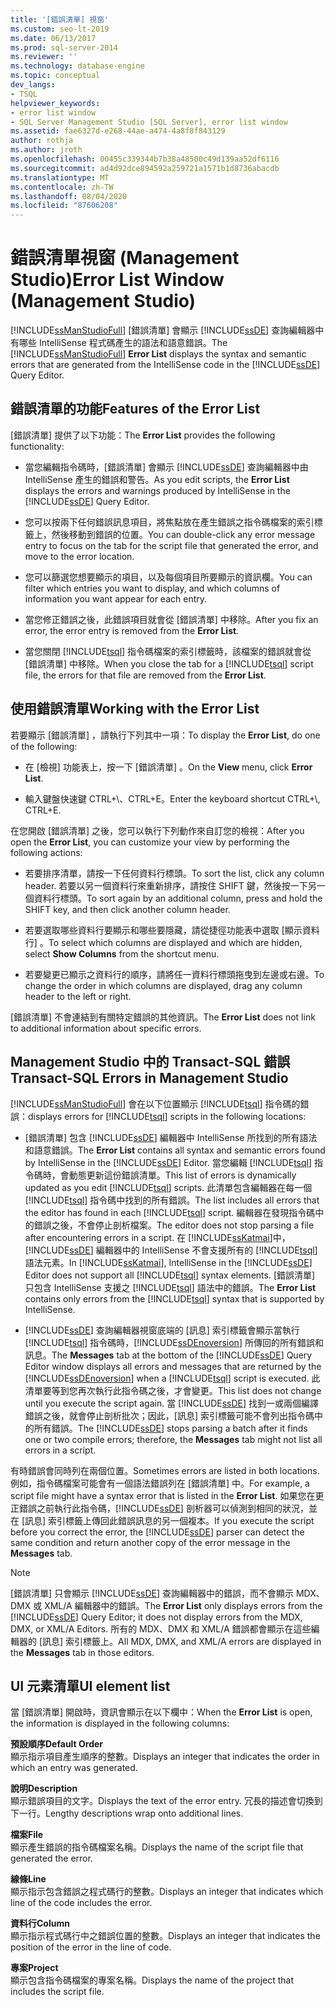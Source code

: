 ```yaml
---
title: '[錯誤清單] 視窗'
ms.custom: seo-lt-2019
ms.date: 06/13/2017
ms.prod: sql-server-2014
ms.reviewer: ''
ms.technology: database-engine
ms.topic: conceptual
dev_langs:
- TSQL
helpviewer_keywords:
- error list window
- SQL Server Management Studio [SQL Server], error list window
ms.assetid: fae6327d-e268-44ae-a474-4a8f8f843129
author: rothja
ms.author: jroth
ms.openlocfilehash: 00455c339344b7b38a48500c49d139aa52df6116
ms.sourcegitcommit: ad4d92dce894592a259721a1571b1d8736abacdb
ms.translationtype: MT
ms.contentlocale: zh-TW
ms.lasthandoff: 08/04/2020
ms.locfileid: "87606208"
---
```

# <a name="error-list-window-management-studio"></a><span data-ttu-id="cf9b0-102">錯誤清單視窗 (Management Studio)</span><span class="sxs-lookup"><span data-stu-id="cf9b0-102">Error List Window (Management Studio)</span></span>
  <span data-ttu-id="cf9b0-103">[!INCLUDE[ssManStudioFull](../../includes/ssmanstudiofull-md.md)] [錯誤清單]  會顯示 [!INCLUDE[ssDE](../../includes/ssde-md.md)] 查詢編輯器中有哪些 IntelliSense 程式碼產生的語法和語意錯誤。</span><span class="sxs-lookup"><span data-stu-id="cf9b0-103">The [!INCLUDE[ssManStudioFull](../../includes/ssmanstudiofull-md.md)] **Error List** displays the syntax and semantic errors that are generated from the IntelliSense code in the [!INCLUDE[ssDE](../../includes/ssde-md.md)] Query Editor.</span></span>  
  
## <a name="features-of-the-error-list"></a><span data-ttu-id="cf9b0-104">錯誤清單的功能</span><span class="sxs-lookup"><span data-stu-id="cf9b0-104">Features of the Error List</span></span>  
 <span data-ttu-id="cf9b0-105">[錯誤清單]  提供了以下功能：</span><span class="sxs-lookup"><span data-stu-id="cf9b0-105">The **Error List** provides the following functionality:</span></span>  
  
-   <span data-ttu-id="cf9b0-106">當您編輯指令碼時，[錯誤清單]  會顯示 [!INCLUDE[ssDE](../../includes/ssde-md.md)] 查詢編輯器中由 IntelliSense 產生的錯誤和警告。</span><span class="sxs-lookup"><span data-stu-id="cf9b0-106">As you edit scripts, the **Error List** displays the errors and warnings produced by IntelliSense in the [!INCLUDE[ssDE](../../includes/ssde-md.md)] Query Editor.</span></span>  
  
-   <span data-ttu-id="cf9b0-107">您可以按兩下任何錯誤訊息項目，將焦點放在產生錯誤之指令碼檔案的索引標籤上，然後移動到錯誤的位置。</span><span class="sxs-lookup"><span data-stu-id="cf9b0-107">You can double-click any error message entry to focus on the tab for the script file that generated the error, and move to the error location.</span></span>  
  
-   <span data-ttu-id="cf9b0-108">您可以篩選您想要顯示的項目，以及每個項目所要顯示的資訊欄。</span><span class="sxs-lookup"><span data-stu-id="cf9b0-108">You can filter which entries you want to display, and which columns of information you want appear for each entry.</span></span>  
  
-   <span data-ttu-id="cf9b0-109">當您修正錯誤之後，此錯誤項目就會從 [錯誤清單]  中移除。</span><span class="sxs-lookup"><span data-stu-id="cf9b0-109">After you fix an error, the error entry is removed from the **Error List**.</span></span>  
  
-   <span data-ttu-id="cf9b0-110">當您關閉 [!INCLUDE[tsql](../../includes/tsql-md.md)] 指令碼檔案的索引標籤時，該檔案的錯誤就會從 [錯誤清單]  中移除。</span><span class="sxs-lookup"><span data-stu-id="cf9b0-110">When you close the tab for a [!INCLUDE[tsql](../../includes/tsql-md.md)] script file, the errors for that file are removed from the **Error List**.</span></span>  
  
## <a name="working-with-the-error-list"></a><span data-ttu-id="cf9b0-111">使用錯誤清單</span><span class="sxs-lookup"><span data-stu-id="cf9b0-111">Working with the Error List</span></span>  
 <span data-ttu-id="cf9b0-112">若要顯示 [錯誤清單]  ，請執行下列其中一項：</span><span class="sxs-lookup"><span data-stu-id="cf9b0-112">To display the **Error List**, do one of the following:</span></span>  
  
-   <span data-ttu-id="cf9b0-113">在 [檢視]  功能表上，按一下 [錯誤清單]  。</span><span class="sxs-lookup"><span data-stu-id="cf9b0-113">On the **View** menu, click **Error List**.</span></span>  
  
-   <span data-ttu-id="cf9b0-114">輸入鍵盤快速鍵 CTRL+\\、CTRL+E。</span><span class="sxs-lookup"><span data-stu-id="cf9b0-114">Enter the keyboard shortcut CTRL+\\, CTRL+E.</span></span>  
  
 <span data-ttu-id="cf9b0-115">在您開啟 [錯誤清單]  之後，您可以執行下列動作來自訂您的檢視：</span><span class="sxs-lookup"><span data-stu-id="cf9b0-115">After you open the **Error List**, you can customize your view by performing the following actions:</span></span>  
  
-   <span data-ttu-id="cf9b0-116">若要排序清單，請按一下任何資料行標頭。</span><span class="sxs-lookup"><span data-stu-id="cf9b0-116">To sort the list, click any column header.</span></span> <span data-ttu-id="cf9b0-117">若要以另一個資料行來重新排序，請按住 SHIFT 鍵，然後按一下另一個資料行標頭。</span><span class="sxs-lookup"><span data-stu-id="cf9b0-117">To sort again by an additional column, press and hold the SHIFT key, and then click another column header.</span></span>  
  
-   <span data-ttu-id="cf9b0-118">若要選取哪些資料行要顯示和哪些要隱藏，請從捷徑功能表中選取 [顯示資料行]  。</span><span class="sxs-lookup"><span data-stu-id="cf9b0-118">To select which columns are displayed and which are hidden, select **Show Columns** from the shortcut menu.</span></span>  
  
-   <span data-ttu-id="cf9b0-119">若要變更已顯示之資料行的順序，請將任一資料行標頭拖曳到左邊或右邊。</span><span class="sxs-lookup"><span data-stu-id="cf9b0-119">To change the order in which columns are displayed, drag any column header to the left or right.</span></span>  
  
 <span data-ttu-id="cf9b0-120">[錯誤清單]  不會連結到有關特定錯誤的其他資訊。</span><span class="sxs-lookup"><span data-stu-id="cf9b0-120">The **Error List** does not link to additional information about specific errors.</span></span>  
  
## <a name="transact-sql-errors-in-management-studio"></a><span data-ttu-id="cf9b0-121">Management Studio 中的 Transact-SQL 錯誤</span><span class="sxs-lookup"><span data-stu-id="cf9b0-121">Transact-SQL Errors in Management Studio</span></span>  
 [!INCLUDE[ssManStudioFull](../../includes/ssmanstudiofull-md.md)] <span data-ttu-id="cf9b0-122">會在以下位置顯示 [!INCLUDE[tsql](../../includes/tsql-md.md)] 指令碼的錯誤：</span><span class="sxs-lookup"><span data-stu-id="cf9b0-122">displays errors for [!INCLUDE[tsql](../../includes/tsql-md.md)] scripts in the following locations:</span></span>  
  
-   <span data-ttu-id="cf9b0-123">[錯誤清單]  包含 [!INCLUDE[ssDE](../../includes/ssde-md.md)] 編輯器中 IntelliSense 所找到的所有語法和語意錯誤。</span><span class="sxs-lookup"><span data-stu-id="cf9b0-123">The **Error List** contains all syntax and semantic errors found by IntelliSense in the [!INCLUDE[ssDE](../../includes/ssde-md.md)] Editor.</span></span> <span data-ttu-id="cf9b0-124">當您編輯 [!INCLUDE[tsql](../../includes/tsql-md.md)] 指令碼時，會動態更新這份錯誤清單。</span><span class="sxs-lookup"><span data-stu-id="cf9b0-124">This list of errors is dynamically updated as you edit [!INCLUDE[tsql](../../includes/tsql-md.md)] scripts.</span></span> <span data-ttu-id="cf9b0-125">此清單包含編輯器在每一個 [!INCLUDE[tsql](../../includes/tsql-md.md)] 指令碼中找到的所有錯誤。</span><span class="sxs-lookup"><span data-stu-id="cf9b0-125">The list includes all errors that the editor has found in each [!INCLUDE[tsql](../../includes/tsql-md.md)] script.</span></span> <span data-ttu-id="cf9b0-126">編輯器在發現指令碼中的錯誤之後，不會停止剖析檔案。</span><span class="sxs-lookup"><span data-stu-id="cf9b0-126">The editor does not stop parsing a file after encountering errors in a script.</span></span> <span data-ttu-id="cf9b0-127">在 [!INCLUDE[ssKatmai](../../includes/sskatmai-md.md)]中， [!INCLUDE[ssDE](../../includes/ssde-md.md)] 編輯器中的 IntelliSense 不會支援所有的 [!INCLUDE[tsql](../../includes/tsql-md.md)] 語法元素。</span><span class="sxs-lookup"><span data-stu-id="cf9b0-127">In [!INCLUDE[ssKatmai](../../includes/sskatmai-md.md)], IntelliSense in the [!INCLUDE[ssDE](../../includes/ssde-md.md)] Editor does not support all [!INCLUDE[tsql](../../includes/tsql-md.md)] syntax elements.</span></span> <span data-ttu-id="cf9b0-128">[錯誤清單]  只包含 IntelliSense 支援之 [!INCLUDE[tsql](../../includes/tsql-md.md)] 語法中的錯誤。</span><span class="sxs-lookup"><span data-stu-id="cf9b0-128">The **Error List** contains only errors from the [!INCLUDE[tsql](../../includes/tsql-md.md)] syntax that is supported by IntelliSense.</span></span>  
  
-   <span data-ttu-id="cf9b0-129">[!INCLUDE[ssDE](../../includes/ssde-md.md)] 查詢編輯器視窗底端的 [訊息] 索引標籤會顯示當執行 [!INCLUDE[tsql](../../includes/tsql-md.md)] 指令碼時，[!INCLUDE[ssDEnoversion](../../includes/ssdenoversion-md.md)] 所傳回的所有錯誤和訊息。</span><span class="sxs-lookup"><span data-stu-id="cf9b0-129">The **Messages** tab at the bottom of the [!INCLUDE[ssDE](../../includes/ssde-md.md)] Query Editor window displays all errors and messages that are returned by the [!INCLUDE[ssDEnoversion](../../includes/ssdenoversion-md.md)] when a [!INCLUDE[tsql](../../includes/tsql-md.md)] script is executed.</span></span> <span data-ttu-id="cf9b0-130">此清單要等到您再次執行此指令碼之後，才會變更。</span><span class="sxs-lookup"><span data-stu-id="cf9b0-130">This list does not change until you execute the script again.</span></span> <span data-ttu-id="cf9b0-131">當 [!INCLUDE[ssDE](../../includes/ssde-md.md)] 找到一或兩個編譯錯誤之後，就會停止剖析批次；因此，[訊息]  索引標籤可能不會列出指令碼中的所有錯誤。</span><span class="sxs-lookup"><span data-stu-id="cf9b0-131">The [!INCLUDE[ssDE](../../includes/ssde-md.md)] stops parsing a batch after it finds one or two compile errors; therefore, the **Messages** tab might not list all errors in a script.</span></span>  
  
 <span data-ttu-id="cf9b0-132">有時錯誤會同時列在兩個位置。</span><span class="sxs-lookup"><span data-stu-id="cf9b0-132">Sometimes errors are listed in both locations.</span></span> <span data-ttu-id="cf9b0-133">例如，指令碼檔案可能會有一個語法錯誤列在 [錯誤清單]  中。</span><span class="sxs-lookup"><span data-stu-id="cf9b0-133">For example, a script file might have a syntax error that is listed in the **Error List**.</span></span> <span data-ttu-id="cf9b0-134">如果您在更正錯誤之前執行此指令碼，[!INCLUDE[ssDE](../../includes/ssde-md.md)] 剖析器可以偵測到相同的狀況，並在 [訊息]  索引標籤上傳回此錯誤訊息的另一個複本。</span><span class="sxs-lookup"><span data-stu-id="cf9b0-134">If you execute the script before you correct the error, the [!INCLUDE[ssDE](../../includes/ssde-md.md)] parser can detect the same condition and return another copy of the error message in the **Messages** tab.</span></span>  
  
> [!NOTE]  
>  <span data-ttu-id="cf9b0-135">[錯誤清單]  只會顯示 [!INCLUDE[ssDE](../../includes/ssde-md.md)] 查詢編輯器中的錯誤，而不會顯示 MDX、DMX 或 XML/A 編輯器中的錯誤。</span><span class="sxs-lookup"><span data-stu-id="cf9b0-135">The **Error List** only displays errors from the [!INCLUDE[ssDE](../../includes/ssde-md.md)] Query Editor; it does not display errors from the MDX, DMX, or XML/A Editors.</span></span> <span data-ttu-id="cf9b0-136">所有的 MDX、DMX 和 XML/A 錯誤都會顯示在這些編輯器的 [訊息]  索引標籤上。</span><span class="sxs-lookup"><span data-stu-id="cf9b0-136">All MDX, DMX, and XML/A errors are displayed in the **Messages** tab in those editors.</span></span>  
  
## <a name="ui-element-list"></a><span data-ttu-id="cf9b0-137">UI 元素清單</span><span class="sxs-lookup"><span data-stu-id="cf9b0-137">UI element list</span></span>  
 <span data-ttu-id="cf9b0-138">當 [錯誤清單]  開啟時，資訊會顯示在以下欄中：</span><span class="sxs-lookup"><span data-stu-id="cf9b0-138">When the **Error List** is open, the information is displayed in the following columns:</span></span>  
  
 <span data-ttu-id="cf9b0-139">**預設順序**</span><span class="sxs-lookup"><span data-stu-id="cf9b0-139">**Default Order**</span></span>  
 <span data-ttu-id="cf9b0-140">顯示指示項目產生順序的整數。</span><span class="sxs-lookup"><span data-stu-id="cf9b0-140">Displays an integer that indicates the order in which an entry was generated.</span></span>  
  
 <span data-ttu-id="cf9b0-141">**說明**</span><span class="sxs-lookup"><span data-stu-id="cf9b0-141">**Description**</span></span>  
 <span data-ttu-id="cf9b0-142">顯示錯誤項目的文字。</span><span class="sxs-lookup"><span data-stu-id="cf9b0-142">Displays the text of the error entry.</span></span> <span data-ttu-id="cf9b0-143">冗長的描述會切換到下一行。</span><span class="sxs-lookup"><span data-stu-id="cf9b0-143">Lengthy descriptions wrap onto additional lines.</span></span>  
  
 <span data-ttu-id="cf9b0-144">**檔案**</span><span class="sxs-lookup"><span data-stu-id="cf9b0-144">**File**</span></span>  
 <span data-ttu-id="cf9b0-145">顯示產生錯誤的指令碼檔案名稱。</span><span class="sxs-lookup"><span data-stu-id="cf9b0-145">Displays the name of the script file that generated the error.</span></span>  
  
 <span data-ttu-id="cf9b0-146">**線條**</span><span class="sxs-lookup"><span data-stu-id="cf9b0-146">**Line**</span></span>  
 <span data-ttu-id="cf9b0-147">顯示指示包含錯誤之程式碼行的整數。</span><span class="sxs-lookup"><span data-stu-id="cf9b0-147">Displays an integer that indicates which line of the code includes the error.</span></span>  
  
 <span data-ttu-id="cf9b0-148">**資料行**</span><span class="sxs-lookup"><span data-stu-id="cf9b0-148">**Column**</span></span>  
 <span data-ttu-id="cf9b0-149">顯示指示程式碼行中之錯誤位置的整數。</span><span class="sxs-lookup"><span data-stu-id="cf9b0-149">Displays an integer that indicates the position of the error in the line of code.</span></span>  
  
 <span data-ttu-id="cf9b0-150">**專案**</span><span class="sxs-lookup"><span data-stu-id="cf9b0-150">**Project**</span></span>  
 <span data-ttu-id="cf9b0-151">顯示包含指令碼檔案的專案名稱。</span><span class="sxs-lookup"><span data-stu-id="cf9b0-151">Displays the name of the project that includes the script file.</span></span>  
